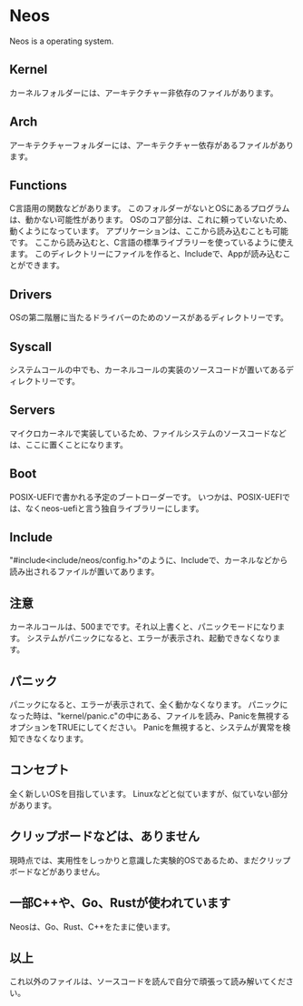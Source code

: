 # Neos

Neos is a operating system.

## Kernel

カーネルフォルダーには、アーキテクチャー非依存のファイルがあります。

## Arch

アーキテクチャーフォルダーには、アーキテクチャー依存があるファイルがあります。

## Functions

C言語用の関数などがあります。
このフォルダーがないとOSにあるプログラムは、動かない可能性があります。
OSのコア部分は、これに頼っていないため、動くようになっています。
アプリケーションは、ここから読み込むことも可能です。
ここから読み込むと、C言語の標準ライブラリーを使っているように使えます。
このディレクトリーにファイルを作ると、Includeで、Appが読み込むことができます。

## Drivers

OSの第二階層に当たるドライバーのためのソースがあるディレクトリーです。

## Syscall

システムコールの中でも、カーネルコールの実装のソースコードが置いてあるディレクトリーです。

## Servers

マイクロカーネルで実装しているため、ファイルシステムのソースコードなどは、ここに置くことになります。

## Boot

POSIX-UEFIで書かれる予定のブートローダーです。
いつかは、POSIX-UEFIでは、なくneos-uefiと言う独自ライブラリーにします。

## Include

"#include<include/neos/config.h>"のように、Includeで、カーネルなどから読み出されるファイルが置いてあります。

## 注意

カーネルコールは、500までです。それ以上書くと、パニックモードになります。
システムがパニックになると、エラーが表示され、起動できなくなります。

## パニック

パニックになると、エラーが表示されて、全く動かなくなります。
パニックになった時は、"kernel/panic.c"の中にある、ファイルを読み、Panicを無視するオプションをTRUEにしてください。
Panicを無視すると、システムが異常を検知できなくなります。

## コンセプト

全く新しいOSを目指しています。
Linuxなどと似ていますが、似ていない部分があります。

## クリップボードなどは、ありません

現時点では、実用性をしっかりと意識した実験的OSであるため、まだクリップボードなどがありません。

## 一部C++や、Go、Rustが使われています

Neosは、Go、Rust、C++をたまに使います。

## 以上

これ以外のファイルは、ソースコードを読んで自分で頑張って読み解いてください。
